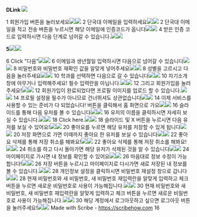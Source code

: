﻿**DLink ![](Aspose.Words.fa41c1e6-df12-402b-b47d-ac5fee3febfd.001.png)**

1  회원가입 버튼을 눌러보세요![](Aspose.Words.fa41c1e6-df12-402b-b47d-ac5fee3febfd.002.png)![](Aspose.Words.fa41c1e6-df12-402b-b47d-ac5fee3febfd.003.jpeg)
2  단국대 이메일을 입력하세요![](Aspose.Words.fa41c1e6-df12-402b-b47d-ac5fee3febfd.004.png)![](Aspose.Words.fa41c1e6-df12-402b-b47d-ac5fee3febfd.005.jpeg)
2  단국대 이메일을 적고 전송 버튼을 누르시면 해당 이메일에 인증코드가 옵니다![](Aspose.Words.fa41c1e6-df12-402b-b47d-ac5fee3febfd.004.png)![](Aspose.Words.fa41c1e6-df12-402b-b47d-ac5fee3febfd.006.jpeg)
4  받은 인증 코드로 입력하시면 다음 단계로 넘어갈 수 있습니다.![](Aspose.Words.fa41c1e6-df12-402b-b47d-ac5fee3febfd.004.png)![](Aspose.Words.fa41c1e6-df12-402b-b47d-ac5fee3febfd.007.jpeg)

**5![](Aspose.Words.fa41c1e6-df12-402b-b47d-ac5fee3febfd.004.png)![](Aspose.Words.fa41c1e6-df12-402b-b47d-ac5fee3febfd.008.jpeg)**

6  Click "다음"![](Aspose.Words.fa41c1e6-df12-402b-b47d-ac5fee3febfd.004.png)![](Aspose.Words.fa41c1e6-df12-402b-b47d-ac5fee3febfd.009.jpeg)
6  이메일과 생년월일 입력하시면 다음으로 넘어갈 수 있습니다![](Aspose.Words.fa41c1e6-df12-402b-b47d-ac5fee3febfd.004.png)![](Aspose.Words.fa41c1e6-df12-402b-b47d-ac5fee3febfd.010.jpeg)
8  비밀번호와 비밀번호 재확인 값을 알맞게 넣어주세요![](Aspose.Words.fa41c1e6-df12-402b-b47d-ac5fee3febfd.004.png)![](Aspose.Words.fa41c1e6-df12-402b-b47d-ac5fee3febfd.011.jpeg)
8  성별을 고르시고 다음을 눌러주세요![](Aspose.Words.fa41c1e6-df12-402b-b47d-ac5fee3febfd.004.png)![](Aspose.Words.fa41c1e6-df12-402b-b47d-ac5fee3febfd.012.jpeg)
10  학과를 선택하면 다음으로 갈 수 있습니다![](Aspose.Words.fa41c1e6-df12-402b-b47d-ac5fee3febfd.004.png)![](Aspose.Words.fa41c1e6-df12-402b-b47d-ac5fee3febfd.013.jpeg)
10  자기소개창에 아무거나 입력해주세요! 필수 입력란을 아닙니다.![](Aspose.Words.fa41c1e6-df12-402b-b47d-ac5fee3febfd.004.png)![](Aspose.Words.fa41c1e6-df12-402b-b47d-ac5fee3febfd.014.jpeg)
12  그리고 회원가입을 눌러주세요!![](Aspose.Words.fa41c1e6-df12-402b-b47d-ac5fee3febfd.004.png)![](Aspose.Words.fa41c1e6-df12-402b-b47d-ac5fee3febfd.015.jpeg)
12  회원가입이 완료되었다면 프로필 이미지를 업로드 할 수 있습니다.![](Aspose.Words.fa41c1e6-df12-402b-b47d-ac5fee3febfd.004.png)![](Aspose.Words.fa41c1e6-df12-402b-b47d-ac5fee3febfd.016.jpeg)
14  프로필 설정을 필수가 아니므로 건너뛰셔도 상관없습니다![](Aspose.Words.fa41c1e6-df12-402b-b47d-ac5fee3febfd.004.png)![](Aspose.Words.fa41c1e6-df12-402b-b47d-ac5fee3febfd.017.jpeg)
14  이제 서비스를 사용할 수 있는 준비가 다 되었습니다! 버튼을 클릭해서 홈 화면으로 가요![](Aspose.Words.fa41c1e6-df12-402b-b47d-ac5fee3febfd.004.png)![](Aspose.Words.fa41c1e6-df12-402b-b47d-ac5fee3febfd.018.jpeg)
16  슬라이드를 통해 다음 유저를 볼 수 있습니다![](Aspose.Words.fa41c1e6-df12-402b-b47d-ac5fee3febfd.004.png)![](Aspose.Words.fa41c1e6-df12-402b-b47d-ac5fee3febfd.019.jpeg)
16  유저의 이름을 클릭하시면 자세히 보실 수 있습니다.![](Aspose.Words.fa41c1e6-df12-402b-b47d-ac5fee3febfd.004.png)![](Aspose.Words.fa41c1e6-df12-402b-b47d-ac5fee3febfd.020.jpeg)
18  Click here.![](Aspose.Words.fa41c1e6-df12-402b-b47d-ac5fee3febfd.004.png)![](Aspose.Words.fa41c1e6-df12-402b-b47d-ac5fee3febfd.021.jpeg)
18  슬라이드 및 X 버튼을 누르시면 다음 유저를 보실 수 있어요!![](Aspose.Words.fa41c1e6-df12-402b-b47d-ac5fee3febfd.004.png)![](Aspose.Words.fa41c1e6-df12-402b-b47d-ac5fee3febfd.022.jpeg)
20  좋아요를 누르면 해당 유저를 저장할 수 있게 됩니다![](Aspose.Words.fa41c1e6-df12-402b-b47d-ac5fee3febfd.004.png)![](Aspose.Words.fa41c1e6-df12-402b-b47d-ac5fee3febfd.023.jpeg)
20  저장 화면으로 가면 이때까지 좋아요 한 유저를 보실 수 있습니다![](Aspose.Words.fa41c1e6-df12-402b-b47d-ac5fee3febfd.004.png)![](Aspose.Words.fa41c1e6-df12-402b-b47d-ac5fee3febfd.024.jpeg)
22  좋아요 삭제를 통해 저장 취소를 해봐요!![](Aspose.Words.fa41c1e6-df12-402b-b47d-ac5fee3febfd.004.png)![](Aspose.Words.fa41c1e6-df12-402b-b47d-ac5fee3febfd.025.jpeg)
22  좋아요 삭제를 통해 저장 취소를 해봐요!![](Aspose.Words.fa41c1e6-df12-402b-b47d-ac5fee3febfd.004.png)![](Aspose.Words.fa41c1e6-df12-402b-b47d-ac5fee3febfd.026.jpeg)
24  취소를 하고 다시 돌아가면 해당 유저가 삭제된 것을 알 수 있습니다![](Aspose.Words.fa41c1e6-df12-402b-b47d-ac5fee3febfd.004.png)![](Aspose.Words.fa41c1e6-df12-402b-b47d-ac5fee3febfd.027.jpeg)
24  마이페이지로 가시면 내 정보를 확인할 수 있어요![](Aspose.Words.fa41c1e6-df12-402b-b47d-ac5fee3febfd.004.png)![](Aspose.Words.fa41c1e6-df12-402b-b47d-ac5fee3febfd.028.jpeg)
26  마음대로 정보 수정이 가능합니다!![](Aspose.Words.fa41c1e6-df12-402b-b47d-ac5fee3febfd.004.png)![](Aspose.Words.fa41c1e6-df12-402b-b47d-ac5fee3febfd.029.jpeg)
26  저장 버튼을 누르시고 마이페이지로 다시가면 새로 저장된 내 정보를 볼 수 있습니다.![](Aspose.Words.fa41c1e6-df12-402b-b47d-ac5fee3febfd.004.png)![](Aspose.Words.fa41c1e6-df12-402b-b47d-ac5fee3febfd.030.jpeg)
28  개인정보 설정을 클릭하시면 비밀번호 재설정 창으로 갑니다![](Aspose.Words.fa41c1e6-df12-402b-b47d-ac5fee3febfd.004.png)![](Aspose.Words.fa41c1e6-df12-402b-b47d-ac5fee3febfd.031.jpeg)
28  현재 비밀번호와 새 비밀번호, 새 비밀번호 재입력란을 알맞게 입력하고 체크 버튼을 누르면 새로운 비밀번호로 사용이 가능해집니다.![](Aspose.Words.fa41c1e6-df12-402b-b47d-ac5fee3febfd.004.png)![](Aspose.Words.fa41c1e6-df12-402b-b47d-ac5fee3febfd.032.jpeg)
30  현재 비밀번호와 새 비밀번호, 새 비밀번호 재입력란을 알맞게 입력하고 체크 버튼을 누르면 새로운 비밀번호로 사용이 가능해집니다.![](Aspose.Words.fa41c1e6-df12-402b-b47d-ac5fee3febfd.004.png)![](Aspose.Words.fa41c1e6-df12-402b-b47d-ac5fee3febfd.033.jpeg)
30  해당 계정에서 로그아웃하고 싶으면 로그아웃 버튼을 눌러주세요!![](Aspose.Words.fa41c1e6-df12-402b-b47d-ac5fee3febfd.004.png)![](Aspose.Words.fa41c1e6-df12-402b-b47d-ac5fee3febfd.034.jpeg)
Made with Scribe - https://scribehow.com 16
